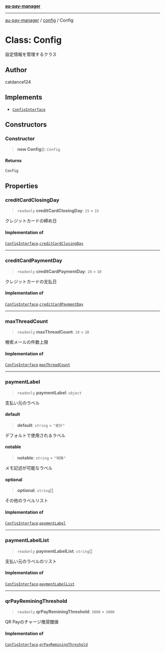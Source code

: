 [**au-pay-manager**](../../README.md)

***

[au-pay-manager](../../README.md) / [config](../README.md) / Config

# Class: Config

設定情報を管理するクラス

## Author

catdance124

## Implements

- [`ConfigInterface`](../../interfaces/interfaces/ConfigInterface.md)

## Constructors

### Constructor

> **new Config**(): `Config`

#### Returns

`Config`

## Properties

### creditCardClosingDay

> `readonly` **creditCardClosingDay**: `15` = `15`

クレジットカードの締め日

#### Implementation of

[`ConfigInterface`](../../interfaces/interfaces/ConfigInterface.md).[`creditCardClosingDay`](../../interfaces/interfaces/ConfigInterface.md#creditcardclosingday)

***

### creditCardPaymentDay

> `readonly` **creditCardPaymentDay**: `10` = `10`

クレジットカードの支払日

#### Implementation of

[`ConfigInterface`](../../interfaces/interfaces/ConfigInterface.md).[`creditCardPaymentDay`](../../interfaces/interfaces/ConfigInterface.md#creditcardpaymentday)

***

### maxThreadCount

> `readonly` **maxThreadCount**: `10` = `10`

検索メールの件数上限

#### Implementation of

[`ConfigInterface`](../../interfaces/interfaces/ConfigInterface.md).[`maxThreadCount`](../../interfaces/interfaces/ConfigInterface.md#maxthreadcount)

***

### paymentLabel

> `readonly` **paymentLabel**: `object`

支払い元のラベル

#### default

> **default**: `string` = `"家計"`

デフォルトで使用されるラベル

#### notable

> **notable**: `string` = `"特殊"`

メモ記述が可能なラベル

#### optional

> **optional**: `string`[]

その他のラベルリスト

#### Implementation of

[`ConfigInterface`](../../interfaces/interfaces/ConfigInterface.md).[`paymentLabel`](../../interfaces/interfaces/ConfigInterface.md#paymentlabel)

***

### paymentLabelList

> `readonly` **paymentLabelList**: `string`[]

支払い元のラベルのリスト

#### Implementation of

[`ConfigInterface`](../../interfaces/interfaces/ConfigInterface.md).[`paymentLabelList`](../../interfaces/interfaces/ConfigInterface.md#paymentlabellist)

***

### qrPayReminingThreshold

> `readonly` **qrPayReminingThreshold**: `3000` = `3000`

QR Payのチャージ推奨閾値

#### Implementation of

[`ConfigInterface`](../../interfaces/interfaces/ConfigInterface.md).[`qrPayReminingThreshold`](../../interfaces/interfaces/ConfigInterface.md#qrpayreminingthreshold)
